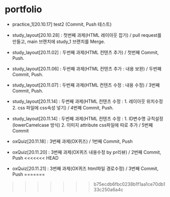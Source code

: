 # portfolio

- practice_1[20.10.17] test2 (Commit, Push 테스트)
- study_layout[20.10.28] : 첫번째 과제(HTML 레이아웃 잡기) / pull request를 만들고, main 브랜치에 study_1 브랜치를 Merge.
- study_layout[20.11.02] : 두번째 과제(HTML 컨텐츠 추가) / 첫번째 Commit, Push.
- study_layout[20.11.06] : 두번째 과제(HTML 컨텐츠 추가 : 내용 보완) / 두번째 Commit, Push.
- study_layout[20.11.07] : 두번째 과제(HTML 컨텐츠 수정 : 내용 수정) / 3번째 Commit, Push.
- study_layout[20.11.14] : 두번째 과제(HTML 컨텐츠 수정 : 1. 레이아웃 위치수정 2. css 파일에 css속성 넣기) / 4번째 Commit, Push.
- study_layout[20.11.14] : 두번째 과제(HTML 컨텐츠 수정 : 1. ID변수명 규칙설정(lowerCamelcase 방식) 2. 이미지 attribute css파일에 따로 추가 / 5번째 Commit

- oxQuiz[20.11.18] : 3번째 과제(OX퀴즈) / 1번째 Commit, Push
- oxQuiz[20.11.20] : 3번째 과제(OX퀴즈 내용수정 by pr리뷰) / 2번째 Commit, Push
<<<<<<< HEAD
- oxQuiz[20.11.21] : 3번째 과제(OX퀴즈 html파일 경로수정) / 3번째 Commit, Push
=======
>>>>>>> b75ecdb6fbc0238b1f1aa1ce70db133c250a6a4c
